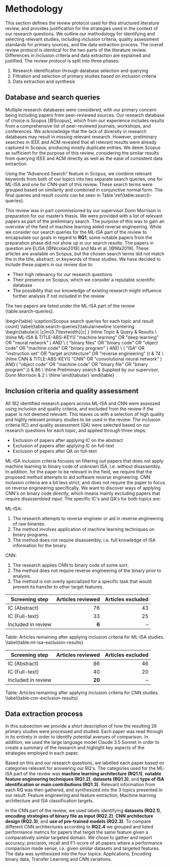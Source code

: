 # Methodology

This section defines the review protocol used for this structured literature review, and provides justification for the strategies used in the context of our research questions. We outline our methodology for identifying and selecting relevant studies, including inclusion criteria, quality assessment standards for primary sources, and the data extraction process. The overall review protocol is identical for the two parts of the literature review. Differences in inclusion criteria and data extraction are explained and justified. The review protocol is split into three phases:

1. Research identification through database selection and querying
2. Filtration and selection of primary studies based on inclusion criteria
3. Data extraction and synthesis

## Database and search queries

Multiple research databases were considered, with our primary concern being including papers from peer-reviewed sources. Our research database of choice is Scopus [@Scopus], which from our experience includes results from a comprehensive list of peer-reviewed journals, workshops, and conferences. We acknowledge that the lack of diversity in research databases may result in missing relevant research. However, preliminary searches in IEEE and ACM revealed that all relevant results were already captured in Scopus, producing mostly duplicate entries. We deem Scopus as sufficient for the purpose of this review, considering the similar results from querying IEEE and ACM directly as well as the ease of consistent data extraction.

Using the "Advanced Search" feature in Scopus, we combine relevant keywords from both of our topics into two separate search queries, one for ML-ISA and one for CNN-part of this review. These search terms were grouped based on similarity and combined in conjunctive normal form. The final queries and result counts can be seen in Table \ref{table:search-queries}.

This review was in part commissioned by our supervisor Donn Morrison in preparation for our master’s thesis. We were provided with a list of relevant papers as part of the preliminary search. The purpose of this was to gain an overview of the field of machine learning aided reverse engineering. While we consider our search queries for the ML-ISA part of the review to encapsulate our goals in regard to **RQ1**, some notable papers from the preparation phase did not show up in our search results. The papers in question are ELISA [@Nicolao2018] and Ma et al. [@Ma2019]. These articles are available on Scopus, but the chosen search terms did not match the in the title, abstract, or keywords of these studies. We have decided to include these papers in our review due to:

- Their high relevancy for our research questions
- Their presence on Scopus, which we consider a reputable scientific database
- The possibility that our knowledge of existing research might influence further analysis if not included in the review

The two papers are listed under the ML-ISA part of the review {table:search-queries}.

<!-- TODO: Inital preliminary research n ML-ISA provided by our supervisor -->

\begin{table}
\caption{Scopus search queries for each topic and result count}
\label{table:search-queries}\tabularnewline
\centering
\begin{tabular}{ |c|m{0.7\textwidth}|c| }
\hline
Topic & Query & Results \\
\hline
ML-ISA
& TITLE-ABS-KEY(( "machine learning" OR "deep learning" OR "neural network" ) AND \ ( "binary files" OR "binary code" OR "object code" OR "machine code" OR "binary program" ) AND \ ( "ISA" OR "instruction set" OR "target architecture" OR "reverse engineering" ))
& 74 \\
\hline
CNN
& TITLE-ABS-KEY(( "CNN" OR "convolutional neural network" ) AND ( "object code" OR "machine code" OR "binary file" OR "binary program" ))
& 86 \\
\hline
Preliminary search
& Supplied by our supervisor, Donn Morrison
& 2 \\
\hline
\end{tabular}
\end{table}

## Inclusion criteria and quality assessment

All 162 identified research papers across ML-ISA and CNN were assessed using inclusion and quality criteria, and excluded from the review if the paper is not deemed relevant. This leaves us with a selection of high quality and highly relevant primary studies to be used in the review. The inclusion criteria (IC) and quality assessment (QA) were selected based on our research questions for each topic, and applied through three steps:

- Exclusion of papers after applying IC on the abstract
- Exclusion of papers after applying IC on full-text
- Exclusion of papers after QA on full-text

ML-ISA inclusion criteria focuses on filtering out papers that does not apply machine learning to binary code of unknown ISA, i.e. without disassembly. In addition, for the paper to be relevant in the field, we require that the proposed method attempts to aid software reverse engineering. CNN inclusion criteria are a bit less strict, and does not require the paper to focus on reverse engineering specifically. We want to discover ways of applying CNN's on binary code directly, which means mainly excluding papers that require disassembled input. The specific IC's and QA's for both topics are:

<!-- **(Some mention of quality assesment would be nice ? )** -->

ML-ISA:

1. The research attempts to reverse engineer or aid in reverse engineering of raw binaries.
2. The method involves application of machine learning techniques on binary programs.
3. The method does not require disassembly, i.e. full knowledge of ISA information for the binary.

CNN:

1. The research applies CNN to binary code of some sort.
2. The method does not require reverse engineering of the binary prior to analysis.
3. The method is not overly specialized for a specific task that would prevent its transfer to other target features.

| Screening step     | Articles reviewed | Articles excluded |
| ------------------ | ----------------: | ----------------: |
| IC (Abstract)      |                76 |                43 |
| IC (Full-text)     |                33 |                25 |
| Included in review |             **6** |                 – |

Table: Articles remaining after applying inclusion criteria for ML-ISA studies. \label{table:ml-isa-exclusion-results}

| Screening step     | Articles reviewed | Articles excluded |
| ------------------ | ----------------: | ----------------: |
| IC (Abstract)      |                86 |                46 |
| IC (Full-text)     |                40 |                20 |
| Included in review |            **20** |                 – |

Table: Articles remaining after applying inclusion criteria for CNN studies. \label{table:cnn-exclusion-results}

## Data extraction process

In this subsection we provide a short description of how the resulting 26 primary studies were processed and studied. Each paper was read through in its entirety in order to identify potential avenues of comparison. In addition, we used the large language model Claude 3.5 Sonnet in order to create a summary of the research and highlight key aspects of the strategies employed in each paper.

Based on this and our research questions, we labelled each paper based on categories relevant for answering our RQ's. The categories used for the ML-ISA part of the review was **machine learning architecture (RQ1.1)**, **notable feature engineering techniques (RQ1.2)**, **datasets (RQ1.3)**, and **type of ISA identification or main contributions (RQ1.3)**. Relevant information from each RQ was then gathered, and synthesized into the 3 topics presented in our result: Feature engineering and feature extraction, Machine learning architecture and ISA classification targets.

In the CNN part of the review, we used labels identifying **datasets (RQ2.1)**, **encoding strategies of binary file as input (RQ2.2)**, **CNN architecture design (RQ2.3)**, and **use of pre-trained models (RQ2.3)**. To compare different CNN architectures according to **RQ2.4** we grouped and listed performance metrics for papers that target the same feature given a comparatively similar targeted domain. We chose to gather and report accuracy, precision, recall and F1-score of all papers where a performance comparison made sense, i.e. given similar datasets and targeted features. The data was synthesized into the four topics: Applications, Encoding binary data, Transfer Learning and CNN variations.
